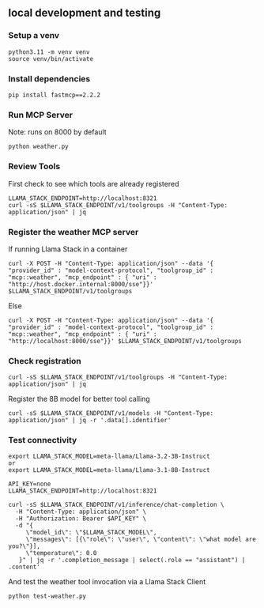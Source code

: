## local development and testing

### Setup a venv

```
python3.11 -m venv venv
source venv/bin/activate
```

### Install dependencies

```
pip install fastmcp==2.2.2
```

### Run MCP Server

Note: runs on 8000 by default

```
python weather.py
```

### Review Tools

First check to see which tools are already registered

```
LLAMA_STACK_ENDPOINT=http://localhost:8321
curl -sS $LLAMA_STACK_ENDPOINT/v1/toolgroups -H "Content-Type: application/json" | jq
```

### Register the weather MCP server

If running Llama Stack in a container

```
curl -X POST -H "Content-Type: application/json" --data '{ "provider_id" : "model-context-protocol", "toolgroup_id" : "mcp::weather", "mcp_endpoint" : { "uri" : "http://host.docker.internal:8000/sse"}}' $LLAMA_STACK_ENDPOINT/v1/toolgroups
```

Else 

```
curl -X POST -H "Content-Type: application/json" --data '{ "provider_id" : "model-context-protocol", "toolgroup_id" : "mcp::weather", "mcp_endpoint" : { "uri" : "http://localhost:8000/sse"}}' $LLAMA_STACK_ENDPOINT/v1/toolgroups
```

### Check registration 

```
curl -sS $LLAMA_STACK_ENDPOINT/v1/toolgroups -H "Content-Type: application/json" | jq
```

Register the 8B model for better tool calling

```
curl -sS $LLAMA_STACK_ENDPOINT/v1/models -H "Content-Type: application/json" | jq -r '.data[].identifier'
```

### Test connectivity

```
export LLAMA_STACK_MODEL=meta-llama/Llama-3.2-3B-Instruct
or 
export LLAMA_STACK_MODEL=meta-llama/Llama-3.1-8B-Instruct
```

```
API_KEY=none
LLAMA_STACK_ENDPOINT=http://localhost:8321

curl -sS $LLAMA_STACK_ENDPOINT/v1/inference/chat-completion \
  -H "Content-Type: application/json" \
  -H "Authorization: Bearer $API_KEY" \
  -d "{
     \"model_id\": \"$LLAMA_STACK_MODEL\",
     \"messages\": [{\"role\": \"user\", \"content\": \"what model are you?\"}],
     \"temperature\": 0.0
   }" | jq -r '.completion_message | select(.role == "assistant") | .content'
```

And test the weather tool invocation via a Llama Stack Client

```
python test-weather.py
```



